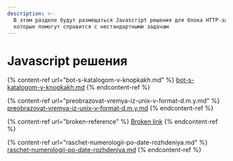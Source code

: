 ```yaml
---
description: >-
  В этом разделе будут размещаться Javascript решения для блока HTTP-запрос,
  которые помогут справится с нестандартными задачам
---
```


# Javascript решения

{% content-ref url="bot-s-katalogom-v-knopkakh.md" %}
[bot-s-katalogom-v-knopkakh.md](bot-s-katalogom-v-knopkakh.md)
{% endcontent-ref %}

{% content-ref url="preobrazovat-vremya-iz-unix-v-format-d.m.y.md" %}
[preobrazovat-vremya-iz-unix-v-format-d.m.y.md](preobrazovat-vremya-iz-unix-v-format-d.m.y.md)
{% endcontent-ref %}

{% content-ref url="broken-reference" %}
[Broken link](broken-reference)
{% endcontent-ref %}

{% content-ref url="raschet-numerologii-po-date-rozhdeniya.md" %}
[raschet-numerologii-po-date-rozhdeniya.md](raschet-numerologii-po-date-rozhdeniya.md)
{% endcontent-ref %}

